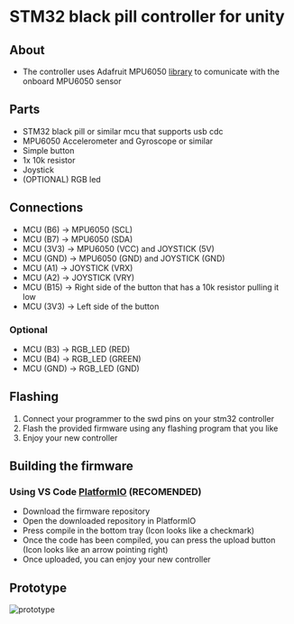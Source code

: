 [PlatformIO]: https://platformio.org/
[library]: https://github.com/adafruit/Adafruit_MPU6050

# STM32 black pill controller for unity
## About
* The controller uses Adafruit MPU6050 [library] to comunicate with the onboard MPU6050 sensor

## Parts
* STM32 black pill or similar mcu that supports usb cdc
* MPU6050 Accelerometer and Gyroscope or similar
* Simple button
* 1x 10k resistor
* Joystick
* (OPTIONAL) RGB led

## Connections
* MCU (B6) -> MPU6050 (SCL) <br>
* MCU (B7) -> MPU6050 (SDA) <br>
* MCU (3V3) -> MPU6050 (VCC) and JOYSTICK (5V) <br>
* MCU (GND) -> MPU6050 (GND) and JOYSTICK (GND) <br>
* MCU (A1) -> JOYSTICK (VRX)
* MCU (A2) -> JOYSTICK (VRY)
* MCU (B15) -> Right side of the button that has a 10k resistor pulling it low 
* MCU (3V3) -> Left side of the button

### Optional
* MCU (B3) -> RGB_LED (RED) <br>
* MCU (B4) -> RGB_LED (GREEN) <br>
* MCU (GND) -> RGB_LED (GND) <br>

## Flashing
1) Connect your programmer to the swd pins on your stm32 controller
2) Flash the provided firmware using any flashing program that you like
3) Enjoy your new controller

## Building the firmware
### Using VS Code [PlatformIO] (RECOMENDED)
* Download the firmware repository
* Open the downloaded repository in PlatformIO
* Press compile in the bottom tray (Icon looks like a checkmark)
* Once the code has been compiled, you can press the upload button (Icon looks like an arrow pointing right)
* Once uploaded, you can enjoy your new controller

## Prototype
![prototype](./images/prototype.png)
